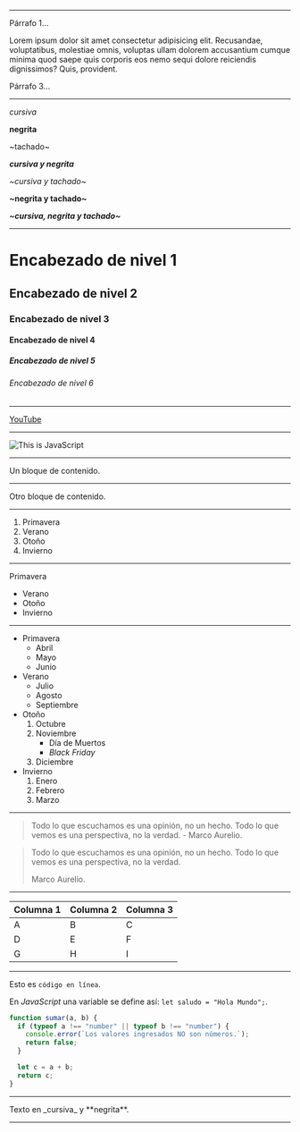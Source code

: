 
---
<!-- Bloques y divisiones -->

Párrafo 1...

Lorem ipsum dolor sit amet consectetur adipisicing elit. Recusandae, voluptatibus, molestiae omnis, voluptas ullam dolorem accusantium cumque minima quod saepe quis corporis eos nemo sequi dolore reiciendis dignissimos? Quis, provident.

Párrafo 3...


---
<!-- Textos -->
_cursiva_

**negrita**

~tachado~

**_cursiva y negrita_**

_~cursiva y tachado~_

**~negrita y tachado~**

**_~cursiva, negrita y tachado~_**


---
<!-- Encabezados -->
# Encabezado de nivel 1

## Encabezado de nivel 2

### Encabezado de nivel 3

#### Encabezado de nivel 4

##### Encabezado de nivel 5

###### Encabezado de nivel 6


---
<!-- Enlaces -->
[YouTube](https://youtube.com/jonmircha)


---
<!-- Imágenes -->
![This is JavaScript](https://jonmircha.com/img/blog/this-is-javascript.jpg)


---
<!-- Bloques y divisiones -->
Un bloque de contenido.

---
Otro bloque de contenido.


---
<!-- Listas ordenadas -->
1. Primavera
1. Verano
1. Otoño
1. Invierno


---
<!-- Listas desordenadas -->
 Primavera
- Verano
- Otoño
- Invierno

---
<!-- Listas anidadas -->
- Primavera
  - Abril
  - Mayo
  - Junio
- Verano
  - Julio
  - Agosto
  - Septiembre
- Otoño
  1. Octubre
  1. Noviembre
     - Día de Muertos
     - _Black Friday_
  1. Diciembre
- Invierno
  1. Enero
  1. Febrero
  1. Marzo


---
<!-- Citas en línea -->
> Todo lo que escuchamos es una opinión, no un hecho. Todo lo que vemos es una perspectiva, no la verdad. - Marco Aurelio.


<!-- Citas en bloque -->
> Todo lo que escuchamos es una opinión, no un hecho. Todo lo que vemos es una perspectiva, no la verdad.
>
> Marco Aurelio.


---
<!-- Tablas -->
| Columna 1 | Columna 2 | Columna 3 |
| --------- | --------- | --------- |
| A         | B         | C         |
| D         | E         | F         |
| G         | H         | I         |


---
<!-- Código en línea -->
Esto es `código en línea`.

En _JavaScript_ una variable se define así: `let saludo = "Hola Mundo";`.


<!-- Código en bloque -->
```js
function sumar(a, b) {
  if (typeof a !== "number" || typeof b !== "number") {
    console.error(`Los valores ingresados NO son números.`);
    return false;
  }

  let c = a + b;
  return c;
}
```

---
<!-- Caracteres de escape -->
Texto en \_cursiva\_ y \*\*negrita\*\*.

---